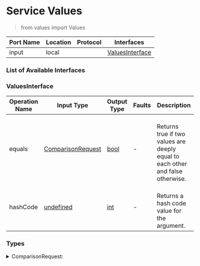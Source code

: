 <!-- markdownlint-disable -->
<!-- editorconfig-checker-disable -->
<!-- cSpell:disable -->

# Service Values

> from values import Values

| Port Name | Location | Protocol | Interfaces |
| --- | --- | --- | --- |
| input | local | | <a href='#ValuesInterface'>ValuesInterface</a> |

### List of Available Interfaces

### ValuesInterface

| Operation Name | Input Type | Output Type | Faults | Description |
| --- | --- | --- | --- | --- |
| equals | <a href="#ComparisonRequest">ComparisonRequest</a> | <a href='#bool'>bool</a> | - | <br>		  Returns true if two values are deeply equal to each other and false otherwise.<br>		  |
| hashCode | <a href="#undefined">undefined</a> | <a href='#int'>int</a> | - | <br>		  Returns a hash code value for the argument.<br>		  |


### Types

<details>
<summary><span id="ComparisonRequest">ComparisonRequest: 
</span>
</summary>

##### Type Declaration
<pre>
void &#123;
&nbsp;&nbsp;fst[1,1]: undefined //  The first value
&nbsp;&nbsp;snd[1,1]: undefined //  The second value
&#125;
</pre>
</details>
